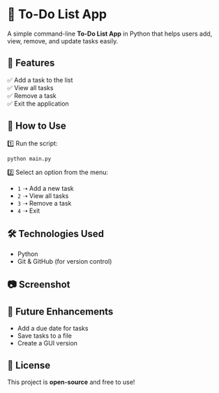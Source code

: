 # 📝 To-Do List App  

A simple command-line **To-Do List App** in Python that helps users add, view, remove, and update tasks easily.  

## 🚀 Features  
✅ Add a task to the list  
✅ View all tasks  
✅ Remove a task  
✅ Exit the application  

## 📌 How to Use  
1️⃣ Run the script:  
```bash
python main.py
```  
2️⃣ Select an option from the menu:  
- `1` ➝ Add a new task  
- `2` ➝ View all tasks  
- `3` ➝ Remove a task  
- `4` ➝ Exit  

## 🛠 Technologies Used  
- Python  
- Git & GitHub (for version control)

## 📷 Screenshot

## 📌 Future Enhancements  
- Add a due date for tasks  
- Save tasks to a file  
- Create a GUI version  

## 📜 License  
This project is **open-source** and free to use!  
